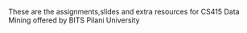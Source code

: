 These are the assignments,slides and extra resources for CS415 Data Mining offered by BITS Pilani University
